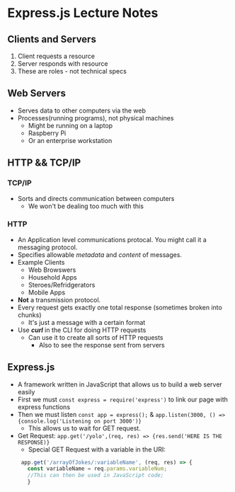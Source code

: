 # Express.js Lecture Notes

## Clients and Servers
1. Client requests a resource
2. Server responds with resource
3. These are roles - not technical specs

## Web Servers
- Serves data to other computers via the web
- Processes(running programs), not physical machines
  - Might be running on a laptop
  - Raspberry Pi
  - Or an enterprise workstation

## HTTP && TCP/IP
### TCP/IP
- Sorts and directs communication between computers
  - We won't be dealing too much with this
### HTTP
- An Application level communications protocal. You might call it a messaging protocol.
- Specifies allowable *metadata* and *content* of messages.
- Example Clients
  - Web Browswers
  - Household Apps
  - Steroes/Refridgerators
  - Mobile Apps
- **Not** a transmission protocol.
- Every request gets exactly one total response (sometimes broken into chunks)
  - It's just a message with a certain format
- Use **_curl_** in the CLI for doing HTTP requests
  - Can use it to create all sorts of HTTP requests
    - Also to see the response sent from servers
## Express.js
- A framework written in JavaScript that allows us to build a web server easily
- First we must ``const express = require('express')`` to link our page with express functions
- Then we must listen `const app = express();` & `app.listen(3000, () => {console.log('Listening on port 3000')}`
  - This allows us to wait for GET request.
- Get Request: `app.get('/yolo',(req, res) => {res.send('HERE IS THE RESPONSE)}`
  - Special GET Request with a variable in the URI:
  ```javascript
   app.get('/arrayOfJokes/:variableName', (req, res) => {
     const variableName = req.params.variableNum;
     //This can then be used in JavaScript code;
     }
  ```




